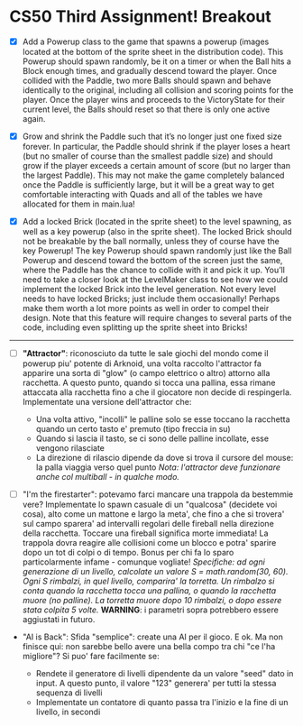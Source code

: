 # CS50 Third Assignment! Breakout

- [x] Add a Powerup class to the game that spawns a powerup (images located at the bottom of the sprite sheet in the distribution code). This Powerup should spawn randomly, be it on a timer or when the Ball hits a Block enough times, and gradually descend toward the player. Once collided with the Paddle, two more Balls should spawn and behave identically to the original, including all collision and scoring points for the player. Once the player wins and proceeds to the VictoryState for their current level, the Balls should reset so that there is only one active again.

- [x] Grow and shrink the Paddle such that it’s no longer just one fixed size forever. In particular, the Paddle should shrink if the player loses a heart (but no smaller of course than the smallest paddle size) and should grow if the player exceeds a certain amount of score (but no larger than the largest Paddle). This may not make the game completely balanced once the Paddle is sufficiently large, but it will be a great way to get comfortable interacting with Quads and all of the tables we have allocated for them in main.lua!

- [x] Add a locked Brick (located in the sprite sheet) to the level spawning, as well as a key powerup (also in the sprite sheet). The locked Brick should not be breakable by the ball normally, unless they of course have the key Powerup! The key Powerup should spawn randomly just like the Ball Powerup and descend toward the bottom of the screen just the same, where the Paddle has the chance to collide with it and pick it up. You’ll need to take a closer look at the LevelMaker class to see how we could implement the locked Brick into the level generation. Not every level needs to have locked Bricks; just include them occasionally! Perhaps make them worth a lot more points as well in order to compel their design. Note that this feature will require changes to several parts of the code, including even splitting up the sprite sheet into Bricks!


<hr>

* [ ] __"Attractor"__: riconosciuto da tutte le sale giochi del mondo come il powerup piu' potente di Arknoid, una volta raccolto l'attractor fa apparire una sorta di "glow" (o campo elettrico o altro) attorno alla racchetta. A questo punto, quando si tocca una pallina, essa rimane attaccata alla racchetta fino a che il giocatore non decide di respingerla.
Implementate una versione dell'attractor che:
    * Una volta attivo, "incolli" le palline solo se esse toccano la racchetta quando un certo tasto e' premuto (tipo freccia in su)
    * Quando si lascia il tasto, se ci sono delle palline incollate, esse vengono rilasciate
    * La direzione di rilascio dipende da dove si trova il cursore del mouse: la palla viaggia verso quel punto
_Nota: l'attractor deve funzionare anche col multiball - in qualche modo._

* [ ] "I'm the firestarter": potevamo farci mancare una trappola da bestemmie vere? Implementate lo spawn casuale di un "qualcosa" (decidete voi cosa), alto come un mattone e largo la meta', che fino a che si trovera' sul campo sparera' ad intervalli regolari delle fireball nella direzione della racchetta. Toccare una fireball significa morte immediata! La trappola dovra reagire alle collisioni come un blocco e potra' sparire dopo un tot di colpi o di tempo. Bonus per chi fa lo sparo particolarmente infame - comunque vogliate!
_Specifiche: ad ogni generazione di un livello, calcolate un valore S = math.random(30, 60). Ogni S rimbalzi, in quel livello, comparira' la torretta. Un rimbalzo si conta quando la racchetta tocca una pallina, o quando la racchetta muore (no palline). La torretta muore dopo 10 rimbalzi, o dopo essere stata colpita 5 volte._
__WARNING__: i parametri sopra potrebbero essere aggiustati in futuro.

* "AI is Back": Sfida "semplice": create una AI per il gioco. E ok.
Ma non finisce qui: non sarebbe bello avere una bella compo tra chi "ce l'ha migliore"? Si puo' fare facilmente se:

    * Rendete il generatore di livelli dipendente da un valore "seed" dato in input. A questo punto, il valore "123" generera' per tutti la stessa sequenza di livelli
    * Implementate un contatore di quanto passa tra l'inizio e la fine di un livello, in secondi